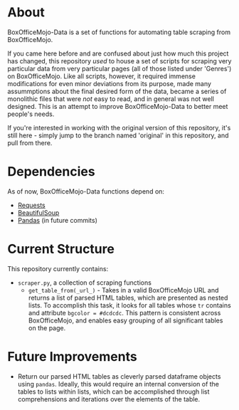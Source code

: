 # About

BoxOfficeMojo-Data is a set of functions for automating table scraping from BoxOfficeMojo.

If you came here before and are confused about just how much this project has changed, this repository _used_ to house a set of scripts for scraping very particular data from very particular pages (all of those listed under 'Genres') on BoxOfficeMojo. Like all scripts, however, it required immense modifications for even minor deviations from its purpose, made many assummptions about the final desired form of the data, became a series of monolithic files that were _not_ easy to read, and in general was not well designed. This is an attempt to improve BoxOfficeMojo-Data to better meet people's needs.

If you're interested in working with the original version of this repository, it's still here - simply jump to the branch named 'original' in this repository, and pull from there.


# Dependencies

As of now, BoxOfficeMojo-Data functions depend on:

* [Requests](http://docs.python-requests.org/en/latest/)
* [BeautifulSoup](http://www.crummy.com/software/BeautifulSoup/bs4/doc/)
* [Pandas](http://pandas.pydata.org/) (in future commits)

# Current Structure

This repository currently contains:
* `scraper.py`, a collection of scraping functions
  * `get_table_from(_url_)` - Takes in a valid BoxOfficeMojo URL and returns a list of parsed HTML tables, which are presented as nested lists. To accomplish this task, it looks for all tables whose `tr` contains and attribute `bgcolor = #dcdcdc`. This pattern is consistent across BoxOfficeMojo, and enables easy grouping of all significant tables on the page. 

# Future Improvements

* Return our parsed HTML tables as cleverly parsed dataframe objects using `pandas`. Ideally, this would require an internal conversion of the tables to lists within lists, which can be accomplished through list comprehensions and iterations over the elements of the table.